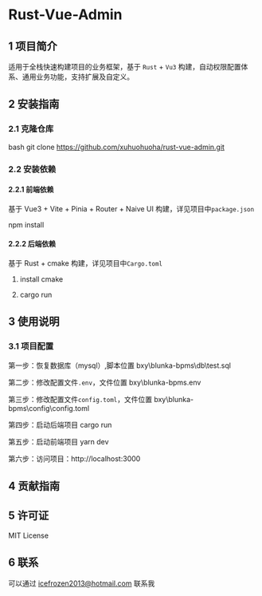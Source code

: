 # Rust-Vue-Admin

## 1 项目简介

适用于全栈快速构建项目的业务框架，基于 `Rust` + `Vu3` 构建，自动权限配置体系、通用业务功能，支持扩展及自定义。

## 2 安装指南

### 2.1 克隆仓库
 bash git clone https://github.com/xuhuohuoha/rust-vue-admin.git

### 2.2 安装依赖

#### 2.2.1 前端依赖

基于 Vue3 + Vite + Pinia + Router + Naive UI 构建，详见项目中`package.json`

npm install
#### 2.2.2 后端依赖

基于 Rust + cmake 构建，详见项目中`Cargo.toml`

1. install cmake

2. cargo run

## 3 使用说明

### 3.1 项目配置

第一步：恢复数据库（mysql）,脚本位置 bxy\blunka-bpms\db\test.sql

第二步：修改配置文件`.env`，文件位置 bxy\blunka-bpms\.env

第三步：修改配置文件`config.toml`，文件位置 bxy\blunka-bpms\config\config.toml

第四步：启动后端项目 cargo run

第五步：启动前端项目 yarn dev

第六步：访问项目：http://localhost:3000

## 4 贡献指南

## 5 许可证

MIT License

## 6 联系

可以通过 icefrozen2013@hotmail.com 联系我





